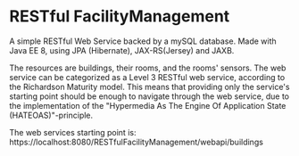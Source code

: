 # RESTful FacilityManagement

A simple RESTful Web Service backed by a mySQL database.
Made with Java EE 8, using JPA (Hibernate), JAX-RS(Jersey) and JAXB.

The resources are buildings, their rooms, and the rooms' sensors.
The web service can be categorized as a Level 3 RESTful web service, according to the Richardson Maturity model. This means that providing only the service's starting point should be enough to navigate through the web service, due to the implementation of the "Hypermedia As The Engine Of Application State (HATEOAS)"-principle.

The web services starting point is:
https://localhost:8080/RESTfulFacilityManagement/webapi/buildings
